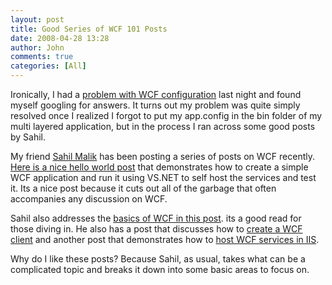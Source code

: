 ```yaml
---
layout: post
title: Good Series of WCF 101 Posts
date: 2008-04-28 13:28
author: John
comments: true
categories: [All]
---
```

<p>Ironically, I had a <a href="/all/wcf-configuration-simple-oversight/">problem with WCF configuration</a> last night and found myself googling for answers. It turns out my problem was quite simply resolved once I realized I forgot to put my app.config in the bin folder of my multi layered application, but in the process I ran across some good posts by Sahil.</p> <p>My friend <a href="http://blah.winsmarts.com/">Sahil Malik</a> has been posting a series of posts on WCF recently. <a href="http://blah.winsmarts.com/2008-4-Writing_the_WCF_Hello_World_App.aspx">Here is a nice hello world post</a> that demonstrates how to create a simple WCF application and run it using VS.NET to self host the services and test it. Its a nice post because it cuts out all of the garbage that often accompanies any discussion on WCF. </p> <p>Sahil also addresses the <a href="http://blah.winsmarts.com/2008-4-What_is_WCF.aspx">basics of WCF in this post</a>. its a good read for those diving in. He also has a post that discusses how to <a href="http://blah.winsmarts.com/2008-4-Writing_your_first_WCF_client.aspx">create a WCF client</a> and another post that demonstrates how to <a href="http://blah.winsmarts.com/2008-4-Host_a_WCF_Service_in_IIS_7_-and-amp;_Windows_2008_-_The_right_way.aspx">host WCF services in IIS</a>.</p> <p>Why do I like these posts? Because Sahil, as usual, takes what can be a complicated topic and breaks it down into some basic areas to focus on. </p> <div class="wlWriterSmartContent" id="scid:C16BAC14-9A3D-4c50-9394-FBFEF7A93539:47eb42a0-0017-4aea-ab6f-875dc0cc7fd9" style="padding-right: 0px; display: inline; padding-left: 0px; padding-bottom: 0px; margin: 0px; padding-top: 0px"><!--dotnetkickit--></div>&nbsp;&nbsp; <div class="wlWriterSmartContent" id="scid:B3E14793-948F-49af-A347-D19C374A7C4F:3988a1ea-e949-4a31-91ab-be7e6df4fc3a" style="padding-right: 0px; display: inline; padding-left: 0px; padding-bottom: 0px; margin: 0px; padding-top: 0px"> <script type="text/javascript"><!--
digg_bodytext = 'Ironically, I had a problem with WCF configuration last night and found myself googling for answers. It turns out my problem was quite simply resolved once I realized I forgot to put my app.config in the bin folder of my multi layered application, but in the process I ran across some good posts by Sahil.';
//--></script> <script src="http://digg.com/tools/diggthis.js" type="text/javascript"></script> </div>

